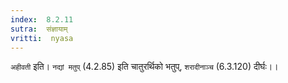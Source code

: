 ```yaml
---
index:  8.2.11
sutra:  संज्ञायाम्
vritti:  nyasa
---
```


`अहीवती` इति। `नद्यां मतुप्` (4.2.85) इति चातुरर्थिको भतुप्, `शरादीनाञ्च` (6.3.120) दीर्घः।।

